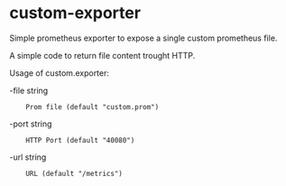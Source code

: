 # custom-exporter
Simple prometheus exporter to expose a single custom prometheus file.

A simple code to return file content trought HTTP.

Usage of custom.exporter:

  -file string
  
        Prom file (default "custom.prom")
        
  -port string
  
        HTTP Port (default "40080")
        
  -url string
  
        URL (default "/metrics")
        
